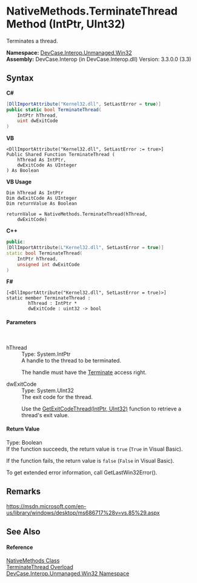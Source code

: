 # NativeMethods.TerminateThread Method (IntPtr, UInt32)
 

Terminates a thread.

**Namespace:**&nbsp;<a href="N_DevCase_Interop_Unmanaged_Win32">DevCase.Interop.Unmanaged.Win32</a><br />**Assembly:**&nbsp;DevCase.Interop (in DevCase.Interop.dll) Version: 3.3.0.0 (3.3)

## Syntax

**C#**<br />
``` C#
[DllImportAttribute("Kernel32.dll", SetLastError = true)]
public static bool TerminateThread(
	IntPtr hThread,
	uint dwExitCode
)
```

**VB**<br />
``` VB
<DllImportAttribute("Kernel32.dll", SetLastError := true>]
Public Shared Function TerminateThread ( 
	hThread As IntPtr,
	dwExitCode As UInteger
) As Boolean
```

**VB Usage**<br />
``` VB Usage
Dim hThread As IntPtr
Dim dwExitCode As UInteger
Dim returnValue As Boolean

returnValue = NativeMethods.TerminateThread(hThread, 
	dwExitCode)
```

**C++**<br />
``` C++
public:
[DllImportAttribute(L"Kernel32.dll", SetLastError = true)]
static bool TerminateThread(
	IntPtr hThread, 
	unsigned int dwExitCode
)
```

**F#**<br />
``` F#
[<DllImportAttribute("Kernel32.dll", SetLastError = true)>]
static member TerminateThread : 
        hThread : IntPtr * 
        dwExitCode : uint32 -> bool 

```


#### Parameters
&nbsp;<dl><dt>hThread</dt><dd>Type: System.IntPtr<br />A handle to the thread to be terminated. 

 The handle must have the <a href="T_DevCase_Interop_Unmanaged_Win32_Enums_ThreadAccessRights">Terminate</a> access right.</dd><dt>dwExitCode</dt><dd>Type: System.UInt32<br />The exit code for the thread. 

 Use the <a href="M_DevCase_Interop_Unmanaged_Win32_NativeMethods_GetExitCodeThread">GetExitCodeThread(IntPtr, UInt32)</a> function to retrieve a thread's exit value.</dd></dl>

#### Return Value
Type: Boolean<br />If the function succeeds, the return value is `true` (`True` in Visual Basic). 

 If the function fails, the return value is `false` (`False` in Visual Basic). 

 To get extended error information, call GetLastWin32Error().

## Remarks
<a href="https://msdn.microsoft.com/en-us/library/windows/desktop/ms686717%28v=vs.85%29.aspx" target="_blank">https://msdn.microsoft.com/en-us/library/windows/desktop/ms686717%28v=vs.85%29.aspx</a>

## See Also


#### Reference
<a href="T_DevCase_Interop_Unmanaged_Win32_NativeMethods">NativeMethods Class</a><br /><a href="Overload_DevCase_Interop_Unmanaged_Win32_NativeMethods_TerminateThread">TerminateThread Overload</a><br /><a href="N_DevCase_Interop_Unmanaged_Win32">DevCase.Interop.Unmanaged.Win32 Namespace</a><br />